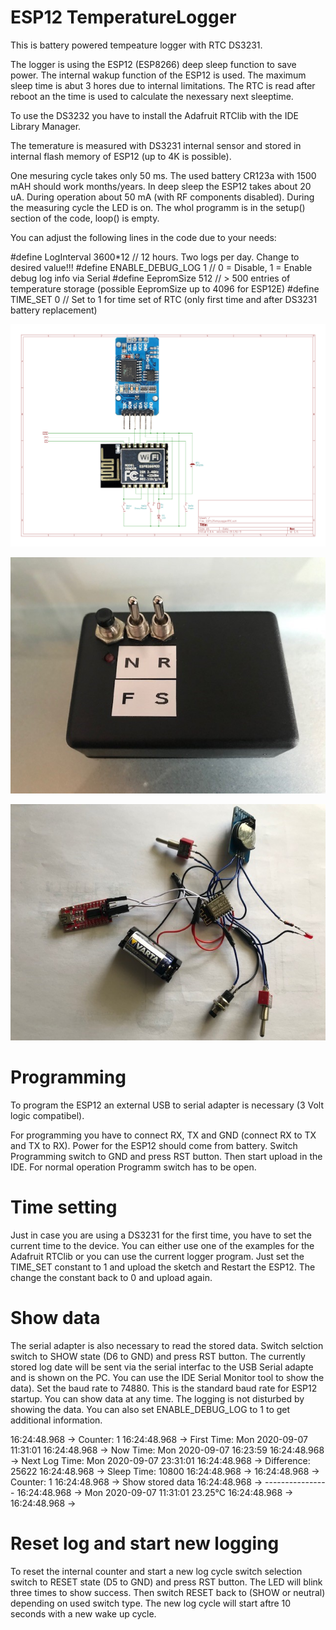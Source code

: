 # ESP12 TemperatureLogger
This is battery powered tempeature logger with RTC DS3231.

The logger is using the ESP12 (ESP8266) deep sleep function to save power.
The internal wakup function of the ESP12 is used. The maximum sleep time is abut 3 hores due to internal limitations.
The RTC is read after reboot an the time is used to calculate the nexessary next sleeptime.

To use the DS3232 you have to install the Adafruit RTClib with the IDE Library Manager.

The temerature is measured with DS3231 internal sensor and stored in internal flash memory of ESP12 (up to 4K is possible).

One mesuring cycle takes only 50 ms. The used battery CR123a with 1500 mAH should work months/years.
In deep sleep the ESP12 takes about 20 uA. During operation about 50 mA (with RF components disabled).
During the measuring cycle the LED is on. The whol programm is in the setup() section of the code, loop() is empty.

You can adjust the following lines in the code due to your needs:

#define LogInterval 3600*12 // 12 hours. Two logs per day. Change to desired value!!!
#define ENABLE_DEBUG_LOG 1  // 0 = Disable, 1 = Enable debug log info via Serial
#define EepromSize 512      // > 500 entries of temperature storage (possible EepromSize up to 4096 for ESP12E)
#define TIME_SET 0          // Set to 1 for time set of RTC (only first time and after DS3231 battery replacement)

![Schematic](https://github.com/AK-Homberger/ESP12-TemperatureLogger/blob/master/ESP12TempLoggerRTC.png)

![Box](https://github.com/AK-Homberger/ESP12-TemperatureLogger/blob/master/IMG_1369.jpg)

![Wiring](https://github.com/AK-Homberger/ESP12-TemperatureLogger/blob/master/IMG_1364.jpg)

# Programming
To program the ESP12 an external USB to serial adapter is necessary (3 Volt logic compatibel).

For programming you have to connect RX, TX and GND (connect RX to TX and TX to RX). Power for the ESP12 should come from battery.
Switch Programming switch to GND and press RST button. Then start upload in the IDE.
For normal operation Programm switch has to be open.

# Time setting

Just in case you are using a DS3231 for the first time, you have to set the current time to the device. You can either use one of the examples for the Adafruit RTClib or you can use the current logger program. Just set the TIME_SET constant to 1 and upload the sketch and Restart the ESP12. The change the constant back to 0 and upload again.

# Show data
The serial adapter is also necessary to read the stored data.
Switch selction switch to SHOW state (D6 to GND) and press RST button. The currently stored log date will be sent via the serial interfac to the USB Serial adapte and is shown on the PC. You can use the IDE Serial Monitor tool to show the data). Set the baud rate to 74880. This is the standard baud rate for ESP12 startup. 
You can show data at any time. The logging is not disturbed by showing the data. You can also set ENABLE_DEBUG_LOG to 1 to get additional information.

16:24:48.968 -> Counter: 1 
16:24:48.968 -> First Time:    Mon 2020-09-07 11:31:01 
16:24:48.968 -> Now Time:      Mon 2020-09-07 16:23:59 
16:24:48.968 -> Next Log Time: Mon 2020-09-07 23:31:01 
16:24:48.968 -> Difference: 25622 
16:24:48.968 -> Sleep Time: 10800 
16:24:48.968 -> 
16:24:48.968 -> Counter: 1 
16:24:48.968 -> Show stored data
16:24:48.968 -> ----------------
16:24:48.968 -> Mon 2020-09-07 11:31:01 23.25°C 
16:24:48.968 -> 
16:24:48.968 -> 

# Reset log and start new logging
To reset the internal counter and start a new log cycle switch selection switch to RESET state (D5 to GND) and press RST button. The LED will blink three times to show success. Then switch RESET back to (SHOW or neutral) depending on used switch type.
The new log cycle will start aftre 10 seconds with a new wake up cycle.

